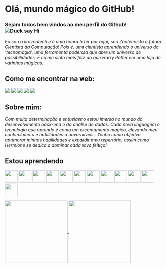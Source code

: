 <!DOCTYPE html>
<html>
  <head>
    <meta charset="UTF-8">
  </head>
  <body>
    <h1>Olá, mundo mágico do GitHub!</h1>
    
### Sejam todos bem vindos ao meu perfil do Github! ![Duck say Hi](https://media.giphy.com/media/26gslMAdctNhu6YnK/giphy.gif?cid=790b7611w8oxncd2arwp4amzu8d71w5yifi6rexaqo8r90hg&ep=v1_stickers_search&rid=giphy.gif&ct=s "This is a sample image.")

*Eu sou a lirazootech e é uma honra te ter por aqui, sou Zootecnista e futura Cientista da Computação! Pois é, uma cientista aprendendo o universo da 'tecnomagia', uma ferramenta poderosa que abre um universo de possibilidades. E eu me sinto mais feliz do que Harry Potter em uma loja de varinhas mágicas.*
## Como me encontrar na web:
<div>
<a href="https://www.youtube.com/seu-canal-youtube-aqui" target="_blank"><img loading="lazy" src="https://img.shields.io/badge/YouTube-FF0000?style=for-the-badge&logo=youtube&logoColor=white" target="_blank"></a>
<a href="https://instagram.com/seu-usuário-instagram-aqui" target="_blank"><img loading="lazy" src="https://img.shields.io/badge/-Instagram-%23E4405F?style=for-the-badge&logo=instagram&logoColor=white" target="_blank"></a>
<a href="https://www.twitch.tv/seu-usuário-aqui" target="_blank"><img loading="lazy" src="https://img.shields.io/badge/Twitch-9146FF?style=for-the-badge&logo=twitch&logoColor=white" target="_blank"></a>
<a href = "mailto:contato@seu-usuário-aqui"><img loading="lazy" src="https://img.shields.io/badge/Gmail-D14836?style=for-the-badge&logo=gmail&logoColor=white" target="_blank"></a>
<a href="https://www.linkedin.com/in/seu-usuário-linkedln-aqui" target="_blank"><img loading="lazy" src="https://img.shields.io/badge/-LinkedIn-%230077B5?style=for-the-badge&logo=linkedin&logoColor=white" target="_blank"></a>   
</div>

## Sobre mim:
*Com muita determinação e entusiasmo estou imersa no mundo do desenvolvimento back-end e da análise de dados. Cada nova linguagem e tecnologia que aprendo é como um encantamento mágico, elevando meu conhecimento e habilidades a novos níveis..*
*Tenho como objetivo aprimorar minhas habilidades e expandir meu repertório, assim como Hermione se dedica a dominar cada novo feitiço!*

## Estou aprendendo

<img loading="lazy" src="https://cdn.jsdelivr.net/gh/devicons/devicon@latest/icons/dotnetcore/dotnetcore-original.svg" width="40" height="40"/> <img loading="lazy" src="https://cdn.jsdelivr.net/gh/devicons/devicon@latest/icons/csharp/csharp-plain.svg" width="40" height="40"/> <img loading="lazy" src="https://cdn.jsdelivr.net/gh/devicons/devicon@latest/icons/docker/docker-original.svg" width="40" height="40"/>
<img loading="lazy" src="https://cdn.jsdelivr.net/gh/devicons/devicon@latest/icons/python/python-original.svg" width="40" height="40"/> <img loading="lazy" src="https://cdn.jsdelivr.net/gh/devicons/devicon@latest/icons/azuresqldatabase/azuresqldatabase-original.svg" width="40" height="40"/> <img loading="lazy" src="https://cdn.jsdelivr.net/gh/devicons/devicon@latest/icons/html5/html5-original.svg" width="40" height="40"/> <img loading="lazy" src="https://cdn.jsdelivr.net/gh/devicons/devicon@latest/icons/css3/css3-original.svg" width="40" height="40"/> <img loading="lazy" src="https://cdn.jsdelivr.net/gh/devicons/devicon@latest/icons/javascript/javascript-original.svg" width="40" height="40"/> <img loading="lazy" src="https://cdn.jsdelivr.net/gh/devicons/devicon@latest/icons/git/git-original.svg" width="40" height="40"/> <img loading="lazy" src="https://cdn.jsdelivr.net/gh/devicons/devicon@latest/icons/githubcodespaces/githubcodespaces-original.svg" width="40" height="40"/> <img loading="lazy" src="https://cdn.jsdelivr.net/gh/devicons/devicon@latest/icons/powershell/powershell-original.svg" width="40" height="40"/> <img loading="lazy" src="https://cdn.jsdelivr.net/gh/devicons/devicon/icons/linux/linux-original.svg" width="40" height="40"/> 
          
<div>
<a href="https://github.com/lirazootech">
<img loading="lazy" align="center" height="200em" src="https://github-readme-stats.vercel.app/api/top-langs/?username=lirazootech&layout=compact&langs_count=7&theme=dracula"/>
<img loading="lazy" align="center" height="200em" src="https://github-readme-stats.vercel.app/api?username=lirazootech&show_icons=true&theme=dracula&include_all_commits=true&count_private=true"/>
</div>
  
  </body>
</html>





